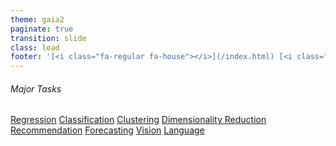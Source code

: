 ```yaml
---
theme: gaia2
paginate: true
transition: slide
class: lead
footer: '[<i class="fa-regular fa-house"></i>](/index.html) [<i class="fa-regular fa-circle-up"></i>](../index.html) [<i class="fa-regular fa-circle-left"></i>](#1)'
---
```



<!-- _class: lead -->

###### Major Tasks

<div class="dashboard-tiles">
  <a class="tile-link" href="major/index.html" style="--tile-bg-img:url('/assets/2025-10-01-08-41-30.png');">Regression</a>
  <a class="tile-link" href="classification/index.html" style="--tile-bg-img:url('/assets/2025-10-04-08-15-36.png');">Classification</a>
  <a class="tile-link" href="major/index.html" style="--tile-bg-img:url('/assets/2025-10-09-22-03-03.png');">Clustering</a>
  <a class="tile-link" href="major/index.html" style="--tile-bg-img:url('/assets/2025-10-01-08-41-30.png');">Dimensionality Reduction</a>
  <a class="tile-link" href="major/index.html" style="--tile-bg-img:url('/assets/2025-10-01-08-41-30.png');">Recommendation</a>
  <a class="tile-link" href="major/index.html" style="--tile-bg-img:url('/assets/2025-10-01-08-41-30.png');">Forecasting</a>
  <a class="tile-link" href="major/index.html" style="--tile-bg-img:url('/assets/2025-10-01-08-41-30.png');">Vision</a>
  <a class="tile-link" href="major/index.html" style="--tile-bg-img:url('/assets/2025-10-01-08-41-30.png');">Language</a>
</div>
